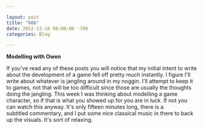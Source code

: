 ```yaml
---

layout: post  
title: "006"  
date: 2012-12-10 00:00:00 -700  
categories: Blog

---
```


**Modelling with Owen**  
  
If you've read any of these posts you will notice that my initial intent to write about the development of a game fell off pretty much instantly. I figure I'll write about whatever is jangling around in my noggin. I'll attempt to keep it to games, not that will be too difficult since those are usually the thoughts doing the jangling. This week I was thinking about modelling a game character, so if that is what you showed up for you are in luck. If not you can watch this anyway. It's only fifteen minutes long, there is a subtitled commentary, and I put some nice classical music in there to back up the visuals. It's sort of relaxing.